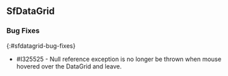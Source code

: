 ## SfDataGrid

### Bug Fixes
{:#sfdatagrid-bug-fixes}

* \#I325525 - Null reference exception is no longer be thrown when mouse hovered over the DataGrid and leave.